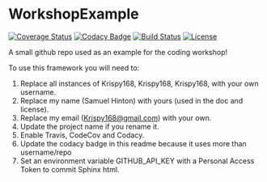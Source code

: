 # WorkshopExample

[![Coverage Status](https://codecov.io/gh/Krispy168/WorkshopExample/branch/master/graph/badge.svg)](https://codecov.io/gh/Krispy168/WorkshopExample)
[![Codacy Badge](https://api.codacy.com/project/badge/Grade/ea7ca374a79c4321952715a228a454f0)](https://www.codacy.com/app/Krispy168/WorkshopExample?utm_source=github.com&amp;utm_medium=referral&amp;utm_content=Krispy168/WorkshopExample&amp;utm_campaign=Badge_Grade)
[![Build Status](https://img.shields.io/travis/Krispy168/WorkshopExample.svg)](https://travis-ci.org/Krispy168/WorkshopExample)
[![License](http://img.shields.io/badge/license-MIT-blue.svg?style=flat)](https://github.com/Krispy168/abc/WorkshopExample/master/LICENSE)

A small github repo used as an example for the coding workshop!

To use this framework you will need to:

1. Replace all instances of Krispy168, Krispy168, Krispy168, with your own username.
2. Replace my name (Samuel Hinton) with yours (used in the doc and license).
3. Replace my email (Krispy168@gmail.com) with your own.
3. Update the project name if you rename it.
4. Enable Travis, CodeCov and Codacy. 
5. Update the codacy badge in this readme because it uses more than username/repo
6. Set an environment variable GITHUB_API_KEY with a Personal Access Token to commit Sphinx html.